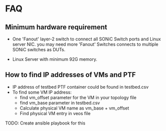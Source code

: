 # FAQ

## Minimum hardware requirement

- One 'Fanout' layer-2 switch to connect all SONiC Switch ports and Linux server NIC.
you may need more 'Fanout' Switches connects to multiple SONiC switches as DUTs.

- Linux Server with minimum 92G memory.

## How to find IP addresses of VMs and PTF
 - IP address of testbed PTF container could be found in testbed.csv
 - To find some VM IP address:
   - find vm_offset parameter for the VM in your topology file
   - find vm_base parameter in testbed.csv
   - Calculate physical VM name as vm_base + vm_offset
   - Find physical VM entry in veos file

TODO: Create ansible playbook for this
